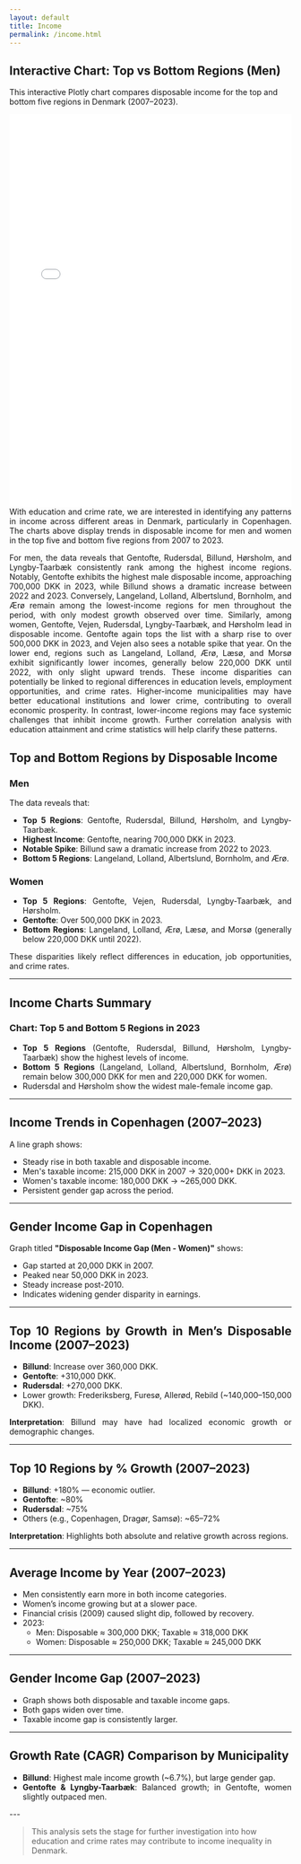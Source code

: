 ```yaml
---
layout: default
title: Income
permalink: /income.html
---
```





## Interactive Chart: Top vs Bottom Regions (Men)

This interactive Plotly chart compares disposable income for the top and bottom five regions in Denmark (2007–2023).

<iframe src="income_trends_men.html" width="100%" height="700px" frameborder="0"></iframe>





<div align="justify">
With education and crime rate, we are interested in identifying any patterns in income across different areas in Denmark, particularly in Copenhagen. The charts above display trends in disposable income for men and women in the top five and bottom five regions from 2007 to 2023.

For men, the data reveals that Gentofte, Rudersdal, Billund, Hørsholm, and Lyngby-Taarbæk consistently rank among the highest income regions. Notably, Gentofte exhibits the highest male disposable income, approaching 700,000 DKK in 2023, while Billund shows a dramatic increase between 2022 and 2023. Conversely, Langeland, Lolland, Albertslund, Bornholm, and Ærø remain among the lowest-income regions for men throughout the period, with only modest growth observed over time.
Similarly, among women, Gentofte, Vejen, Rudersdal, Lyngby-Taarbæk, and Hørsholm lead in disposable income. Gentofte again tops the list with a sharp rise to over 500,000 DKK in 2023, and Vejen also sees a notable spike that year. On the lower end, regions such as Langeland, Lolland, Ærø, Læsø, and Morsø exhibit significantly lower incomes, generally below 220,000 DKK until 2022, with only slight upward trends.
These income disparities can potentially be linked to regional differences in education levels, employment opportunities, and crime rates. Higher-income municipalities may have better educational institutions and lower crime, contributing to overall economic prosperity. In contrast, lower-income regions may face systemic challenges that inhibit income growth. Further correlation analysis with education attainment and crime statistics will help clarify these patterns.


## Top and Bottom Regions by Disposable Income

### Men

The data reveals that:

- **Top 5 Regions**: Gentofte, Rudersdal, Billund, Hørsholm, and Lyngby-Taarbæk.
- **Highest Income**: Gentofte, nearing 700,000 DKK in 2023.
- **Notable Spike**: Billund saw a dramatic increase from 2022 to 2023.
- **Bottom 5 Regions**: Langeland, Lolland, Albertslund, Bornholm, and Ærø.

### Women

- **Top 5 Regions**: Gentofte, Vejen, Rudersdal, Lyngby-Taarbæk, and Hørsholm.
- **Gentofte**: Over 500,000 DKK in 2023.
- **Bottom Regions**: Langeland, Lolland, Ærø, Læsø, and Morsø (generally below 220,000 DKK until 2022).

These disparities likely reflect differences in education, job opportunities, and crime rates.

---

## Income Charts Summary

### Chart: Top 5 and Bottom 5 Regions in 2023

- **Top 5 Regions** (Gentofte, Rudersdal, Billund, Hørsholm, Lyngby-Taarbæk) show the highest levels of income.
- **Bottom 5 Regions** (Langeland, Lolland, Albertslund, Bornholm, Ærø) remain below 300,000 DKK for men and 220,000 DKK for women.
- Rudersdal and Hørsholm show the widest male-female income gap.

---

## Income Trends in Copenhagen (2007–2023)

A line graph shows:

- Steady rise in both taxable and disposable income.
- Men's taxable income: 215,000 DKK in 2007 → 320,000+ DKK in 2023.
- Women's taxable income: 180,000 DKK → ~265,000 DKK.
- Persistent gender gap across the period.

---

## Gender Income Gap in Copenhagen

Graph titled **"Disposable Income Gap (Men - Women)"** shows:

- Gap started at 20,000 DKK in 2007.
- Peaked near 50,000 DKK in 2023.
- Steady increase post-2010.
- Indicates widening gender disparity in earnings.

---

## Top 10 Regions by Growth in Men’s Disposable Income (2007–2023)

- **Billund**: Increase over 360,000 DKK.
- **Gentofte**: +310,000 DKK.
- **Rudersdal**: +270,000 DKK.
- Lower growth: Frederiksberg, Furesø, Allerød, Rebild (~140,000–150,000 DKK).

**Interpretation**: Billund may have had localized economic growth or demographic changes.

---

## Top 10 Regions by % Growth (2007–2023)

- **Billund**: +180% — economic outlier.
- **Gentofte**: ~80%
- **Rudersdal**: ~75%
- Others (e.g., Copenhagen, Dragør, Samsø): ~65–72%

**Interpretation**: Highlights both absolute and relative growth across regions.

---

## Average Income by Year (2007–2023)

- Men consistently earn more in both income categories.
- Women’s income growing but at a slower pace.
- Financial crisis (2009) caused slight dip, followed by recovery.
- 2023:
  - Men: Disposable ≈ 300,000 DKK; Taxable ≈ 318,000 DKK
  - Women: Disposable ≈ 250,000 DKK; Taxable ≈ 245,000 DKK

---

## Gender Income Gap (2007–2023)

- Graph shows both disposable and taxable income gaps.
- Both gaps widen over time.
- Taxable income gap is consistently larger.

---

## Growth Rate (CAGR) Comparison by Municipality

- **Billund**: Highest male income growth (~6.7%), but large gender gap.
- **Gentofte & Lyngby-Taarbæk**: Balanced growth; in Gentofte, women slightly outpaced men.
</div>
---

> This analysis sets the stage for further investigation into how education and crime rates may contribute to income inequality in Denmark.
